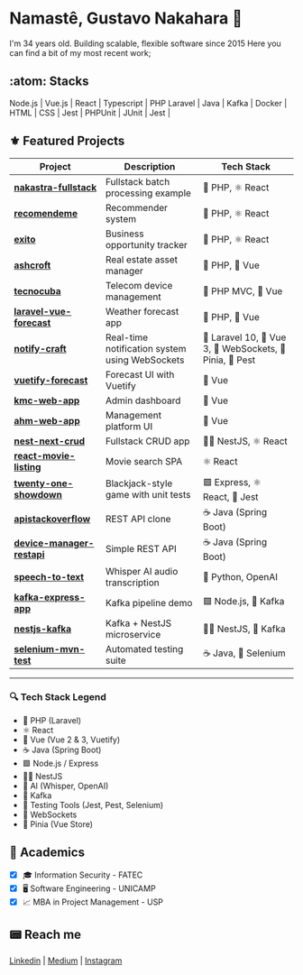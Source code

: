 # Namastê, Gustavo Nakahara :space_invader:

I'm 34 years old. Building scalable, flexible software since 2015
Here you can find a bit of my most recent work; 

## :atom: Stacks
Node.js | Vue.js | React | Typescript | PHP Laravel | Java | Kafka | Docker | HTML | CSS | Jest | PHPUnit | JUnit | Jest | 

## :fleur_de_lis: Featured Projects

| Project | Description | Tech Stack |
|--------|-------------|------------|
| [**nakastra-fullstack**](https://github.com/nakaharag/nakastra-fullstack) | Fullstack batch processing example | 🐘 PHP, ⚛️ React |
| [**recomendeme**](https://github.com/nakaharag/recomendeme) | Recommender system | 🐘 PHP, ⚛️ React |
| [**exito**](https://github.com/nakaharag/exito) | Business opportunity tracker | 🐘 PHP, ⚛️ React |
| [**ashcroft**](https://github.com/nakaharag/ASHCROFT) | Real estate asset manager | 🐘 PHP, 🔮 Vue |
| [**tecnocuba**](https://github.com/nakaharag/TECNOCUBA) | Telecom device management | 🐘 PHP MVC, 🔮 Vue |
| [**laravel-vue-forecast**](https://github.com/nakaharag/laravel-vue-forecast) | Weather forecast app | 🐘 PHP, 🔮 Vue |
| [**notify-craft**](https://github.com/nakaharag/notify-craft) | Real-time notification system using WebSockets | 🐘 Laravel 10, 🔮 Vue 3, 📡 WebSockets, 🌲 Pinia, 🧪 Pest |
| [**vuetify-forecast**](https://github.com/nakaharag/vuetify-forecast) | Forecast UI with Vuetify | 🔮 Vue |
| [**kmc-web-app**](https://github.com/nakaharag/kmc-web-app) | Admin dashboard | 🔮 Vue |
| [**ahm-web-app**](https://github.com/nakaharag/ahm-web-app) | Management platform UI | 🔮 Vue |
| [**nest-next-crud**](https://github.com/nakaharag/nest-next-crud) | Fullstack CRUD app | 🐱‍🏍 NestJS, ⚛️ React |
| [**react-movie-listing**](https://github.com/nakaharag/react-movie-listing) | Movie search SPA | ⚛️ React |
| [**twenty-one-showdown**](https://github.com/nakaharag/twenty-one-showdown) | Blackjack-style game with unit tests | 🟩 Express, ⚛️ React, 🧪 Jest |
| [**apistackoverflow**](https://github.com/nakaharag/apistackoverflow) | REST API clone | ☕ Java (Spring Boot) |
| [**device-manager-restapi**](https://github.com/nakaharag/device-manager-restapi) | Simple REST API | ☕ Java (Spring Boot) |
| [**speech-to-text**](https://github.com/nakaharag/speech-to-text) | Whisper AI audio transcription | 🤖 Python, OpenAI |
| [**kafka-express-app**](https://github.com/nakaharag/kafka-express-app) | Kafka pipeline demo | 🟩 Node.js, 🐘 Kafka |
| [**nestjs-kafka**](https://github.com/nakaharag/nestjs-kafka) | Kafka + NestJS microservice | 🐱‍🏍 NestJS, 🐘 Kafka |
| [**selenium-mvn-test**](https://github.com/nakaharag/selenium-mvn-test) | Automated testing suite | ☕ Java, 🧪 Selenium |


---

### 🔍 Tech Stack Legend

- 🐘 PHP (Laravel)
- ⚛️ React
- 🔮 Vue (Vue 2 & 3, Vuetify)
- ☕ Java (Spring Boot)
- 🟩 Node.js / Express
- 🐱‍🏍 NestJS
- 🤖 AI (Whisper, OpenAI)
- 🐘 Kafka
- 🧪 Testing Tools (Jest, Pest, Selenium)
- 📡 WebSockets
- 🌲 Pinia (Vue Store)

## 📖 Academics
- [x] :mortar_board: Information Security - FATEC
- [x] :desktop_computer: Software Engineering - UNICAMP
- [X] :chart_with_upwards_trend: MBA in Project Management - USP

## :pager: Reach me
[Linkedin](https://www.linkedin.com/in/gustavonakahara/)  |
[Medium](https://medium.com/@nakaharag)  |
[Instagram](https://www.instagram.com/nakaharag/)
